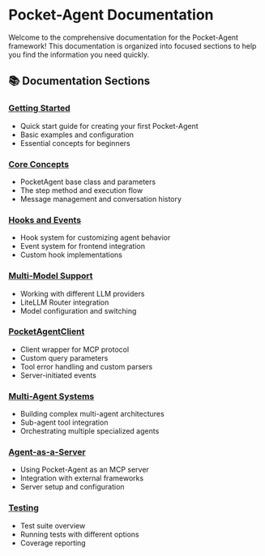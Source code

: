 # Pocket-Agent Documentation

Welcome to the comprehensive documentation for the Pocket-Agent framework! This documentation is organized into focused sections to help you find the information you need quickly.

## 📚 Documentation Sections

### [Getting Started](01_getting-started.md)
- Quick start guide for creating your first Pocket-Agent
- Basic examples and configuration
- Essential concepts for beginners

### [Core Concepts](02_core-concepts.md)
- PocketAgent base class and parameters
- The step method and execution flow
- Message management and conversation history

### [Hooks and Events](03_hooks-and-events.md)
- Hook system for customizing agent behavior
- Event system for frontend integration
- Custom hook implementations

### [Multi-Model Support](04_multi-model-support.md)
- Working with different LLM providers
- LiteLLM Router integration
- Model configuration and switching

### [PocketAgentClient](05_client.md)
- Client wrapper for MCP protocol
- Custom query parameters
- Tool error handling and custom parsers
- Server-initiated events

### [Multi-Agent Systems](06_multi-agent.md)
- Building complex multi-agent architectures
- Sub-agent tool integration
- Orchestrating multiple specialized agents

### [Agent-as-a-Server](07_agent-as-a-server.md)
- Using Pocket-Agent as an MCP server
- Integration with external frameworks
- Server setup and configuration

### [Testing](08_testing.md)
- Test suite overview
- Running tests with different options
- Coverage reporting
